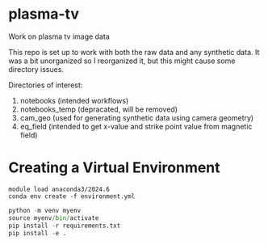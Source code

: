# plasma-tv
Work on plasma tv image data

This repo is set up to work with both the raw data and any synthetic data. It was a bit unorganized so I reorganized it, but this might cause some directory issues.

Directories of interest:
1. notebooks (intended workflows)
1. notebooks_temp (depracated, will be removed)
1. cam_geo (used for generating synthetic data using camera geometry)
1. eq_field (intended to get x-value and strike point value from magnetic field)

# Creating a Virtual Environment
```anaconda (recommended on Princeton HPC)
module load anaconda3/2024.6
conda env create -f environment.yml
```
```python
python -m venv myenv
source myenv/bin/activate
pip install -r requirements.txt
pip install -e .
```
